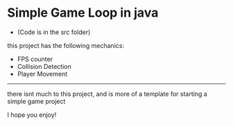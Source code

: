 # Simple Game Loop in java

- (Code is in the src folder)

this project has the following mechanics:

- FPS counter
- Collision Detection
- Player Movement

---

there isnt much to this project, and is more of a template for starting a simple game project

I hope you enjoy!
